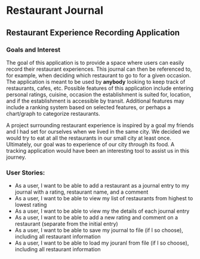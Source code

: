 # Restaurant Journal

## Restaurant Experience Recording Application

### Goals and Interest
The goal of this application is to provide a space 
where users can easily record their restaurant experiences.
This journal can then be referenced to, for example, when
deciding which restaurant to go to for a given occasion. The
application is meant to be used by **anybody** looking to keep track
of restaurants, cafes, etc. Possible features of this application 
include entering personal ratings, cuisine, occasion the establishment
is suited for, location, and if the establishment is 
accessible by transit. Additional features may include a ranking
system based on selected features, or perhaps a chart/graph to
categorize restaurants.

A project surrounding restaurant experience is inspired by a goal
my friends and I had set for ourselves when we lived in the same
city. We decided we would try to eat at all the restaurants 
in our small city at least once. Ultimately, our goal was to
experience of our city *through* its food. A tracking application 
would have been an interesting tool to assist us in this journey.

### User Stories:
- As a user, I want to be able to add a restaurant as a journal entry to my journal with a rating, restaurant name, and a comment
- As a user, I want to be able to view my list of restaurants from highest to lowest rating
- As a user, I want to be able to view my the details of each journal entry
- As a user, I want to be able to add a new rating and comment on a restaurant (separate from the initial entry)
- As a user, I want to be able to save my journal to file (if I so choose), including all restaurant information
- As a user, I want to be able to load my jouranl from file (if I so choose), including all restaurant information
 
